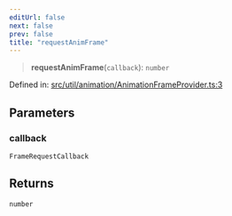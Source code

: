 ```yaml
---
editUrl: false
next: false
prev: false
title: "requestAnimFrame"
---
```


> **requestAnimFrame**(`callback`): `number`

Defined in: [src/util/animation/AnimationFrameProvider.ts:3](https://github.com/fabricjs/fabric.js/blob/fea1b29b7495d9634e300bd4bfa43de097745805/src/util/animation/AnimationFrameProvider.ts#L3)

## Parameters

### callback

`FrameRequestCallback`

## Returns

`number`
